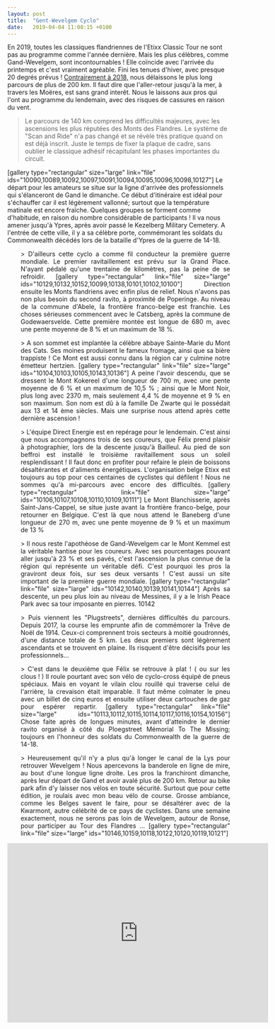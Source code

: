 ```yaml
---
layout: post
title:  "Gent-Wevelgem Cyclo"
date:   2019-04-04 11:08:15 +0100
---
```

En 2019, toutes les classiques flandriennes de l'Etixx Classic Tour ne sont pas au programme comme l'année dernière. Mais les plus célèbres, comme Gand-Wevelgem, sont incontournables !
Elle coïncide avec l'arrivée du printemps et c'est vraiment agréable. Fini les tenues d'hiver, avec presque 20 degrés prévus !
<a href="http://twomoulins.fr/gand-wevelgem/">Contrairement à 2018,</a> nous délaissons le plus long parcours de plus de 200 km. Il faut dire que l'aller-retour jusqu'à la mer, à travers les Moëres, est sans grand interêt. Nous le laissons aux pros qui l'ont au programme du lendemain, avec des risques de cassures en raison du vent.
> Le parcours de 140 km comprend les difficultés majeures, avec les ascensions les plus réputées des Monts des Flandres.
Le système de "Scan and Ride" n'a pas changé et se révèle très pratique quand on est déjà inscrit. Juste le temps de fixer la plaque de cadre, sans oublier le classique adhésif récapitulant les phases importantes du circuit.

[gallery type="rectangular" size="large" link="file" ids="10090,10089,10092,10097,10091,10094,10095,10096,10098,10127"]
Le départ pour les amateurs se situe sur la ligne d'arrivée des professionnels qui s'élanceront de Gand le dimanche. Ce début d'itinéraire est idéal pour s'échauffer car il est légèrement vallonné; surtout que la température matinale est encore fraîche. Quelques groupes se forment comme d'habitude, en raison du nombre considérable de participants !
Il va nous amener jusqu'à Ypres, après avoir passé le Kezelberg Military Cemetery. A l'entrée de cette ville, il y a sa célèbre porte, commémorant les soldats du Commonwealth décédés lors de la bataille d'Ypres de la guerre de 14-18.
<p style="padding-left: 30px; text-align: justify;">> D'ailleurs cette cyclo a comme fil conducteur la première guerre mondiale.
Le premier ravitaillement est prévu sur la Grand Place. N'ayant pédalé qu'une trentaine de kilomètres, pas la peine de se refroidir.
[gallery type="rectangular" link="file" size="large" ids="10129,10132,10152,10099,10138,10101,10102,10100"]
Direction ensuite les Monts flandriens avec enfin plus de relief. Nous n'avons pas non plus besoin du second ravito, à proximité de Poperinge. Au niveau de la commune d'Abele, la frontière franco-belge est franchie.
Les choses sérieuses commencent avec le Catsberg, après la commune de Godewaersvelde. Cette première montée est longue de 680 m, avec une pente moyenne de 8 % et un maximum de 18 %.
<p style="padding-left: 30px; text-align: justify;">> A son sommet est implantée la célèbre abbaye Sainte-Marie du Mont des Cats. 
Ses moines produisent le fameux fromage, ainsi que sa bière trappiste ! Ce Mont est aussi connu dans la région car y culmine notre émetteur hertzien.
[gallery type="rectangular" link="file" size="large" ids="10104,10103,10105,10143,10136"]
A peine l'avoir descendu, que se dressent le Mont Kokereel d'une longueur de 700 m, avec une pente moyenne de 6 % et un maximum de 10,5 % ; ainsi que le Mont Noir, plus long avec 2370 m, mais seulement 4,4 % de moyenne et 9 % en son maximum. Son nom est dû à la famille De Zwarte qui le possédait aux 13 et 14 ème siècles.
Mais une surprise nous attend après cette dernière ascension !
<p style="padding-left: 30px; text-align: justify;">> L'équipe Direct Energie est en repérage pour le lendemain.
C'est ainsi que nous accompagnons trois de ses coureurs, que Félix prend plaisir à photographier, lors de la descente jusqu'à Bailleul. Au pied de son beffroi est installé le troisième ravitaillement sous un soleil resplendissant ! Il faut donc en profiter pour refaire le plein de boissons désaltérantes et d'aliments énergétiques.
L'organisation belge Etixx est toujours au top pour ces centaines de cyclistes qui défilent !
Nous ne sommes qu'à mi-parcours avec encore des difficultés.
[gallery type="rectangular" link="file" size="large" ids="10106,10107,10108,10110,10109,10111"]
Le Mont Blanchisserie, après Saint-Jans-Cappel, se situe juste avant la frontière franco-belge, pour retourner en Belgique. C'est là que nous attend le Baneberg d'une longueur de 270 m, avec une pente moyenne de 9 % et un maximum de 13 %
<p style="padding-left: 30px; text-align: justify;">> Il nous reste l'apothéose de Gand-Wevelgem car le Mont Kemmel est la véritable hantise pour les coureurs.
Avec ses pourcentages pouvant aller jusqu'à 23 % et ses pavés, c'est l'ascension la plus connue de la région qui représente un véritable défi. C'est pourquoi les pros la graviront deux fois, sur ses deux versants !
C'est aussi un site important de la première guerre mondiale.
[gallery type="rectangular" link="file" size="large" ids="10142,10140,10139,10141,10144"]
Après sa descente, un peu plus loin au niveau de Messines, il y a le Irish Peace Park avec sa tour imposante en pierres.
10142
<p style="padding-left: 30px; text-align: justify;">> Puis viennent les "Plugstreets", dernières difficultés du parcours.
Depuis 2017, la course les emprunte afin de commémorer la Trêve de Noël de 1914. Ceux-ci comprennent trois secteurs à moitié goudronnés, d'une distance totale de 5 km. Les deux premiers sont légèrement ascendants et se trouvent en plaine. Ils risquent d'être décisifs pour les professionnels...
<p style="padding-left: 30px; text-align: justify;">> C'est dans le deuxième que Félix se retrouve à plat ! ( ou sur les clous ! )
Il roule pourtant avec son vélo de cyclo-cross équipé de pneus spéciaux. Mais en voyant le vilain clou rouillé qui traverse celui de l'arrière, la crevaison était imparable. Il faut même colmater le pneu avec un billet de cinq euros et ensuite utiliser deux cartouches de gaz pour espérer repartir.
[gallery type="rectangular" link="file" size="large" ids="10113,10112,10115,10114,10117,10116,10154,10156"]
Chose faite après de longues minutes, avant d'atteindre le dernier ravito organisé à côté du Ploegstreet Mémorial To The Missing; toujours en l'honneur des soldats du Commonwealth de la guerre de 14-18.
<p style="padding-left: 30px; text-align: justify;">> Heureusement qu'il n'y a plus qu'à longer le canal de la Lys pour retrouver Wevelgem !
Nous apercevons la banderole en ligne de mire, au bout d'une longue ligne droite. Les pros la franchiront dimanche, après leur départ de Gand et avoir avalé plus de 200 km.
Retour au bike park afin d'y laisser nos vélos en toute sécurité. Surtout que pour cette édition, je roulais avec mon beau vélo de course. Grosse ambiance, comme les Belges savent le faire, pour se désaltérer avec de la Kwarmont, autre célébrité de ce pays de cyclistes.
Dans une semaine exactement, nous ne serons pas loin de Wevelgem, autour de Ronse, pour participer au Tour des Flandres ...
[gallery type="rectangular" link="file" size="large" ids="10146,10159,10118,10122,10120,10119,10121"]

<center><iframe src="https://www.strava.com/activities/2252166011/embed/cce8dcb549683367f21ff4f93f9a621a9017c83e" width="590" height="405" frameborder="0" scrolling="no" data-mce-fragment="1"></iframe></center>